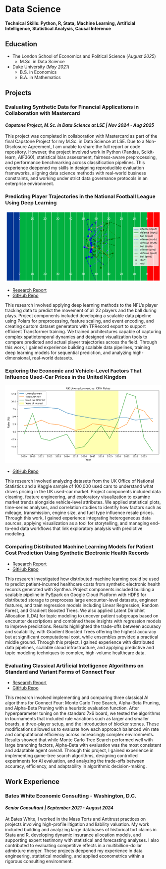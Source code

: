 # Data Science
#### Technical Skills: Python, R, Stata, Machine Learning, Artificial Intelligence, Statistical Analysis, Causal Inference

## Education
- The London School of Economics and Political Science (_August 2025_)
  - M.Sc. in Data Science
- Duke University (_May 2021_)
  - B.S. in Economics
  - B.A. in Mathematics

## Projects
### Evaluating Synthetic Data for Financial Applications in Collaboration with Mastercard
#### _Capstone Project, M.Sc. in Data Science at LSE | Nov 2024 - Aug 2025_

This project was completed in collaboration with Mastercard as part of the final Capstone Project for my M.Sc. in Data Science at LSE. Due to a Non-Disclosure Agreement, I am unable to share the full report or code repository. However, the project involved work in Python (Pandas, Scikit-learn, AIF360), statistical bias assessment, fairness-aware preprocessing, and performance benchmarking across classification pipelines. This experience deepened my skills in designing reproducible evaluation frameworks, aligning data science methods with real-world business constraints, and working under strict data governance protocols in an enterprise environment.

### Predicting Player Trajectories in the National Football League Using Deep Learning
![NFL Trajectories](/assets/img/Predicted-NFL-play.png)
- [Research Report](/projects/NFL-player-trajectories.pdf)
- [GitHub Repo](https://github.com/pholmes116/NFL-player-trajectories-public)

This research involved applying deep learning methods to the NFL’s player tracking data to predict the movement of all 22 players and the ball during plays. Project components included developing a scalable data pipeline using Polars for preprocessing, feature scaling, and event encoding, and creating custom dataset generators with TFRecord export to support efficient Transformer training. We trained architectures capable of capturing complex spatiotemporal dynamics and designed visualization tools to compare predicted and actual player trajectories across the field. Through this work, I gained experience building scalable data pipelines, training deep learning models for sequential prediction, and analyzing high-dimensional, real-world datasets.

### Exploring the Economic and Vehicle-Level Factors That Influence Used-Car Prices in the United Kingdom
![UK Used Cars](/assets/img/UK-unemployment-vs-CPIH.png)
- [GitHub Repo](https://github.com/pholmes116/UK-used-car-prices-public)

This research involved analyzing datasets from the UK Office of National Statistics and a Kaggle sample of 100,000 used cars to understand what drives pricing in the UK used-car market. Project components included data cleaning, feature engineering, and exploratory visualization to examine market trends alongside vehicle-level attributes. We applied statistical plots, time-series analyses, and correlation studies to identify how factors such as mileage, transmission, engine size, and fuel type influence resale prices. Through this work, I gained experience integrating heterogeneous data sources, applying visualization as a tool for storytelling, and managing end-to-end data workflows that link exploratory analysis with predictive modeling.

### Comparing Distributed Machine Learning Models for Patient Cost Prediction Using Synthetic Electronic Health Records
- [Research Report](/projects/Predicting-healthcare-costs.pdf)
- [GitHub Repo](https://github.com/pholmes116/predicting-healthcare-costs-public)

This research investigated how distributed machine learning could be used to predict patient-incurred healthcare costs from synthetic electronic health records generated with Synthea. Project components included building a scalable pipeline in PySpark on Google Cloud Platform with HDFS for distributed storage to preprocess large encounter-level datasets, engineer features, and train regression models including Linear Regression, Random Forest, and Gradient Boosted Trees. We also applied Latent Dirichlet Allocation (LDA) for topic modeling to uncover patient subgroups based on encounter descriptions and combined these insights with regression models to improve predictions. Results highlighted the trade-offs between accuracy and scalability, with Gradient Boosted Trees offering the highest accuracy but at significant computational cost, while ensembles provided a practical middle ground. Through this project, I gained experience with distributed data pipelines, scalable cloud infrastructure, and applying predictive and topic modeling techniques to complex, high-volume healthcare data.

### Evaluating Classical Artificial Intelligence Algorithms on Standard and Variant Forms of Connect Four
- [Research Report](/projects/Connect-four-ai.pdf)
- [GitHub Repo](https://github.com/pholmes116/connect-four-ai-public)

This research involved implementing and comparing three classical AI algorithms for Connect Four: Monte Carlo Tree Search, Alpha-Beta Pruning, and Alpha-Beta Pruning with a heuristic evaluation function. After hyperparameter tuning on the standard 7x6 board, we tested the algorithms in tournaments that included rule variations such as larger and smaller boards, a three-player setup, and the introduction of blocker stones. These modifications allowed us to evaluate how each approach balanced win rate and computational efficiency across increasingly complex environments. Results showed that while Monte Carlo Tree Search performed well with large branching factors, Alpha-Beta with evaluation was the most consistent and adaptable agent overall. Through this project, I gained experience in implementing game-tree search algorithms, designing controlled experiments for AI evaluation, and analyzing the trade-offs between accuracy, efficiency, and adaptability in algorithmic decision-making.

## Work Experience
### Bates White Economic Consulting - Washington, D.C.
#### _Senior Consultant | September 2021 - August 2024_
At Bates White, I worked in the Mass Torts and Antitrust practices on projects involving high-profile litigation and liability valuation. My work included building and analyzing large databases of historical tort claims in Stata and R, developing dynamic insurance allocation models, and supporting expert testimony with statistical and forecasting analyses. I also contributed to evaluating competitive effects in a multibillion-dollar admixture merger. These projects deepened my experience in data engineering, statistical modeling, and applied econometrics within a rigorous consulting environment.
